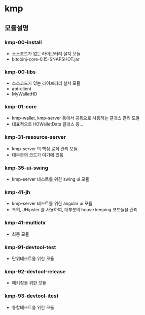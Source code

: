 # kmp

## 모듈설명

### kmp-00-install
- 소스코드가 없는 라이브러리 설치 모듈
- bitcoinj-core-0.15-SNAPSHOT.jar

### kmp-00-libs
- 소스코드가 있는 라이브러리 설치 모듈
- api-client
- MyWalletHD

### kmp-01-core
- kmp-wallet, kmp-server 등에서 공통으로 사용하는 클래스 관리 모듈
- 대표적으로 HDWalletData 클래스 등...

### kmp-31-resource-server
- kmp-server 의 핵심 로직 관리 모듈
- 대부분의 코드가 여기에 있음

### kmp-35-ui-swing
- kmp-server 테스트를 위한 swing ui 모듈

### kmp-41-jh
- kmp-server 테스트를 위한 angular ui 모듈
- 특히, JHipster 를 사용하여, 대부분의 house keeping 코드들을 관리

### kmp-41-multictx
- 최종 모듈

### kmp-91-devtool-test
- 단위테스트를 위한 모듈

### kmp-92-devtool-release
- 패키징을 위한 모듈

### kmp-93-devtool-itest
- 통합테스트를 위한 모듈
